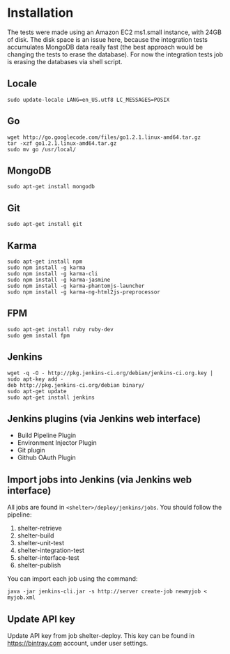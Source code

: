 Installation
============

The tests were made using an Amazon EC2 ms1.small instance, with 24GB of disk. The disk
space is an issue here, because the integration tests accumulates MongoDB data really fast
(the best approach would be changing the tests to erase the database). For now the
integration tests job is erasing the databases via shell script.

## Locale

```
sudo update-locale LANG=en_US.utf8 LC_MESSAGES=POSIX
```

## Go

```
wget http://go.googlecode.com/files/go1.2.1.linux-amd64.tar.gz
tar -xzf go1.2.1.linux-amd64.tar.gz
sudo mv go /usr/local/
```

## MongoDB

```
sudo apt-get install mongodb
```

## Git

```
sudo apt-get install git
```

## Karma

```
sudo apt-get install npm
sudo npm install -g karma
sudo npm install -g karma-cli
sudo npm install -g karma-jasmine
sudo npm install -g karma-phantomjs-launcher
sudo npm install -g karma-ng-html2js-preprocessor
```

## FPM

```
sudo apt-get install ruby ruby-dev
sudo gem install fpm
```

## Jenkins

```
wget -q -O - http://pkg.jenkins-ci.org/debian/jenkins-ci.org.key | sudo apt-key add -
deb http://pkg.jenkins-ci.org/debian binary/
sudo apt-get update
sudo apt-get install jenkins
```

## Jenkins plugins (via Jenkins web interface)

* Build Pipeline Plugin
* Environment Injector Plugin
* Git plugin
* Github OAuth Plugin

## Import jobs into Jenkins (via Jenkins web interface)

All jobs are found in `<shelter>/deploy/jenkins/jobs`. You should follow the pipeline:

1. shelter-retrieve
2. shelter-build
3. shelter-unit-test
4. shelter-integration-test
5. shelter-interface-test
6. shelter-publish

You can import each job using the command:

```
java -jar jenkins-cli.jar -s http://server create-job newmyjob < myjob.xml
```

## Update API key

Update API key from job shelter-deploy. This key can be found in https://bintray.com
account, under user settings.
